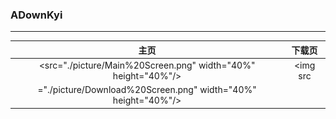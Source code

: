 ### ADownKyi

------------
|                      主页                       |                         下载页                         |
|:---------------------------------------------:|:---------------------------------------------------:|
| <src="./picture/Main%20Screen.png" width="40%" height="40%"/> | <img src
="./picture/Download%20Screen.png" width="40%" height="40%"/> |